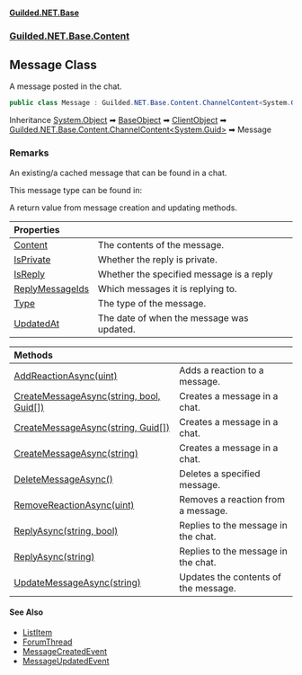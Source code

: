 
#### [Guilded.NET.Base](Guilded_NET_Base 'Guilded_NET_Base')
### [Guilded.NET.Base.Content](Guilded_NET_Base#Guilded_NET_Base_Content 'Guilded.NET.Base.Content')
## Message Class
A message posted in the chat.  
```csharp
public class Message : Guilded.NET.Base.Content.ChannelContent<System.Guid>
```

Inheritance [System.Object](https://docs.microsoft.com/en-us/dotnet/api/System.Object 'System.Object') &#x27A1; [BaseObject](BaseObject 'Guilded.NET.Base.BaseObject') &#x27A1; [ClientObject](ClientObject 'Guilded.NET.Base.ClientObject') &#x27A1; [Guilded.NET.Base.Content.ChannelContent&lt;](ChannelContent_T_ 'Guilded.NET.Base.Content.ChannelContent&lt;T&gt;')[System.Guid](https://docs.microsoft.com/en-us/dotnet/api/System.Guid 'System.Guid')[&gt;](ChannelContent_T_ 'Guilded.NET.Base.Content.ChannelContent&lt;T&gt;') &#x27A1; Message  
### Remarks
An existing/a cached message that can be found in a chat.



This message type can be found in:

<list type="bullet">  
  <item>  
    <description>  
      <see cref="M:Guilded.NET.Base.BaseGuildedClient.GetMessagesAsync(System.Guid,System.UInt32)"/>  
    </description>  
  </item>  
  <item>  
    <description>  
      <see cref="M:Guilded.NET.Base.BaseGuildedClient.GetMessageAsync(System.Guid,System.Guid)"/>  
    </description>  
  </item>  
  <item>  
    <description>  
      <see cref="T:Guilded.NET.Base.Events.MessageCreatedEvent"/>  
    </description>  
  </item>  
  <item>  
    <description>  
      <see cref="T:Guilded.NET.Base.Events.MessageUpdatedEvent"/>  
    </description>  
  </item>  
  <item>  
    <description>A return value from message creation and updating methods.</description>  
  </item>  
</list>

| Properties | |
| :--- | :--- |
| [Content](Message_Content 'Guilded.NET.Base.Content.Message.Content') | The contents of the message.<br/> |
| [IsPrivate](Message_IsPrivate 'Guilded.NET.Base.Content.Message.IsPrivate') | Whether the reply is private.<br/> |
| [IsReply](Message_IsReply 'Guilded.NET.Base.Content.Message.IsReply') | Whether the specified message is a reply<br/> |
| [ReplyMessageIds](Message_ReplyMessageIds 'Guilded.NET.Base.Content.Message.ReplyMessageIds') | Which messages it is replying to.<br/> |
| [Type](Message_Type 'Guilded.NET.Base.Content.Message.Type') | The type of the message.<br/> |
| [UpdatedAt](Message_UpdatedAt 'Guilded.NET.Base.Content.Message.UpdatedAt') | The date of when the message was updated.<br/> |

| Methods | |
| :--- | :--- |
| [AddReactionAsync(uint)](Message_AddReactionAsync(uint) 'Guilded.NET.Base.Content.Message.AddReactionAsync(uint)') | Adds a reaction to a message.<br/> |
| [CreateMessageAsync(string, bool, Guid[])](Message_CreateMessageAsync(string_bool_Guid__) 'Guilded.NET.Base.Content.Message.CreateMessageAsync(string, bool, System.Guid[])') | Creates a message in a chat.<br/> |
| [CreateMessageAsync(string, Guid[])](Message_CreateMessageAsync(string_Guid__) 'Guilded.NET.Base.Content.Message.CreateMessageAsync(string, System.Guid[])') | Creates a message in a chat.<br/> |
| [CreateMessageAsync(string)](Message_CreateMessageAsync(string) 'Guilded.NET.Base.Content.Message.CreateMessageAsync(string)') | Creates a message in a chat.<br/> |
| [DeleteMessageAsync()](Message_DeleteMessageAsync() 'Guilded.NET.Base.Content.Message.DeleteMessageAsync()') | Deletes a specified message.<br/> |
| [RemoveReactionAsync(uint)](Message_RemoveReactionAsync(uint) 'Guilded.NET.Base.Content.Message.RemoveReactionAsync(uint)') | Removes a reaction from a message.<br/> |
| [ReplyAsync(string, bool)](Message_ReplyAsync(string_bool) 'Guilded.NET.Base.Content.Message.ReplyAsync(string, bool)') | Replies to the message in the chat.<br/> |
| [ReplyAsync(string)](Message_ReplyAsync(string) 'Guilded.NET.Base.Content.Message.ReplyAsync(string)') | Replies to the message in the chat.<br/> |
| [UpdateMessageAsync(string)](Message_UpdateMessageAsync(string) 'Guilded.NET.Base.Content.Message.UpdateMessageAsync(string)') | Updates the contents of the message.<br/> |

#### See Also
- [ListItem](ListItem 'Guilded.NET.Base.Content.ListItem')
- [ForumThread](ForumThread 'Guilded.NET.Base.Content.ForumThread')
- [MessageCreatedEvent](MessageCreatedEvent 'Guilded.NET.Base.Events.MessageCreatedEvent')
- [MessageUpdatedEvent](MessageUpdatedEvent 'Guilded.NET.Base.Events.MessageUpdatedEvent')
